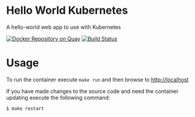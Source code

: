 # Hello World Kubernetes

A hello-world web app to use with Kubernetes

[![Docker Repository on Quay](https://quay.io/repository/swade1987/hello-world/status "Docker Repository on Quay")](https://quay.io/repository/swade1987/hello-world)
[![Build Status](https://app.snap-ci.com/swade1987/hello-world-kubernetes/branch/master/build_image)](https://app.snap-ci.com/swade1987/hello-world-kubernetes/branch/master)

# Usage

To run the container execute `make run` and then browse to [http://localhost](http://localhost)

If you have made changes to the source code and need the container updating execute the following command:

```
$ make restart
```